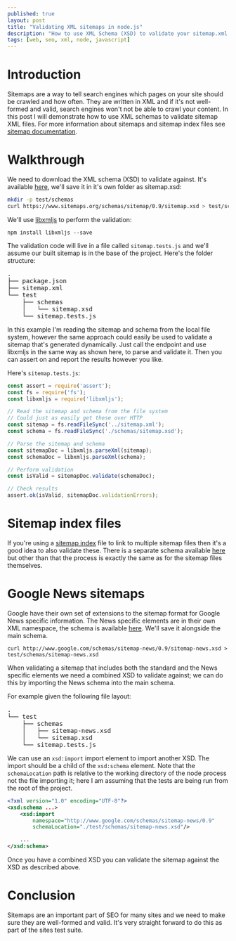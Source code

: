 ```yaml
---
published: true
layout: post
title: "Validating XML sitemaps in node.js"
description: "How to use XML Schema (XSD) to validate your sitemap.xml in node.js"
tags: [web, seo, xml, node, javascript]
---
```


# Introduction
Sitemaps are a way to tell search engines which pages on your site should be crawled and how often. They are written in XML and if it's not well-formed and valid, search engines won't not be able to crawl your content. In this post I will demonstrate how to use XML schemas to validate sitemap XML files. For more information about sitemaps and sitemap index files see [sitemap documentation](https://www.sitemaps.org/protocol.html).

# Walkthrough
We need to download the XML schema (XSD) to validate against. It's available [here](https://www.sitemaps.org/schemas/sitemap/0.9/sitemap.xsd), we'll save it in it's own folder as sitemap.xsd:

``` bash
mkdir -p test/schemas
curl https://www.sitemaps.org/schemas/sitemap/0.9/sitemap.xsd > test/schemas/sitemap.xsd
```

We'll use [libxmljs](https://github.com/libxmljs/libxmljs) to perform the validation:

`npm install libxmljs --save`

The validation code will live in a file called `sitemap.tests.js` and we'll assume our built sitemap is in the base of the project. Here's the folder structure:

<pre>
.
├── package.json
├── sitemap.xml
└── test
    ├── schemas
    │   └── sitemap.xsd
    └── sitemap.tests.js
</pre>

In this example I'm reading the sitemap and schema from the local file system, however the same approach could easily be used to validate a sitemap that's generated dynamically. Just call the endpoint and use libxmljs in the same way as shown here, to parse and validate it. Then you can assert on and report the results however you like.

Here's `sitemap.tests.js`:

``` javascript
const assert = require('assert');
const fs = require('fs');
const libxmljs = require('libxmljs');

// Read the sitemap and schema from the file system
// Could just as easily get these over HTTP
const sitemap = fs.readFileSync('../sitemap.xml');
const schema = fs.readFileSync('./schemas/sitemap.xsd');

// Parse the sitemap and schema
const sitemapDoc = libxmljs.parseXml(sitemap);
const schemaDoc = libxmljs.parseXml(schema);

// Perform validation
const isValid = sitemapDoc.validate(schemaDoc);

// Check results
assert.ok(isValid, sitemapDoc.validationErrors);
```

# Sitemap index files
If you're using a [sitemap index](https://www.sitemaps.org/protocol.html#index) file to link to multiple sitemap files then it's a good idea to also validate these. There is a separate schema available [here](hhttps://www.sitemaps.org/schemas/sitemap/0.9/siteindex.xsd) but other than that the process is exactly the same as for the sitemap files themselves.

# Google News sitemaps
Google have their own set of extensions to the sitemap format for Google News specific information. The News specific elements are in their own XML namespace, the schema is available [here](http://www.google.com/schemas/sitemap-news/0.9/sitemap-news.xsd). We'll save it alongside the main schema.

`curl http://www.google.com/schemas/sitemap-news/0.9/sitemap-news.xsd > test/schemas/sitemap-news.xsd`

When validating a sitemap that includes both the standard and the News specific elements we need a combined XSD to validate against; we can do this by importing the News schema into the main schema.

For example given the following file layout:
<pre>
.
└── test
    ├── schemas
    │   ├── sitemap-news.xsd
    │   └── sitemap.xsd
    └── sitemap.tests.js
</pre>

We can use an `xsd:import` import element to import another XSD. The import should be a child of the `xsd:schema` element. Note that the `schemaLocation` path is relative to the working directory of the node process not the file importing it; here I am assuming that the tests are being run from the root of the project.

``` xml
<?xml version="1.0" encoding="UTF-8"?>
<xsd:schema ...>
    <xsd:import
        namespace="http://www.google.com/schemas/sitemap-news/0.9"
        schemaLocation="./test/schemas/sitemap-news.xsd"/>

    ...
</xsd:schema>
```

Once you have a combined XSD you can validate the sitemap against the XSD as described above.

# Conclusion
Sitemaps are an important part of SEO for many sites and we need to make sure they are well-formed and valid. It's very straight forward to do this as part of the sites test suite.
